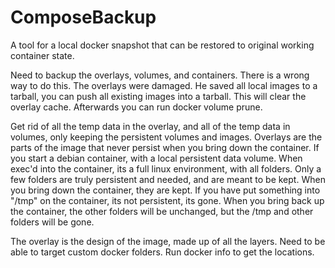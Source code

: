 # ComposeBackup

A tool for a local docker snapshot that can be restored to original working container state.

Need to backup the overlays, volumes, and containers.
There is a wrong way to do this.  The overlays were damaged.   He saved all local images to a tarball,  you can push all existing images into a tarball.   This will clear the overlay cache.   Afterwards you can run docker volume prune.

Get rid of all the temp data in the overlay, and all of the temp data in volumes, only keeping the persistent volumes and images.   Overlays are the parts of the image that never persist when you bring down the container.   If you start a debian container, with a local persistent data volume.  When exec'd into the container, its a full linux environment, with all folders.   Only a few folders are truly persistent and needed, and are meant to be kept.  When you bring down the container, they are kept.  If you have put something into "/tmp" on the container, its not persistent, its gone.  When you bring back up the container, the other folders will be unchanged, but the /tmp and other folders will be gone.

The overlay is the design of the image, made up of all the layers.
Need to be able to target custom docker folders.   Run docker info to get the locations.
